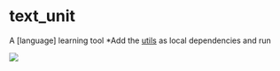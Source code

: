 # text_unit

A [language] learning tool
*Add the <a href="https://github.com/armantorkzaban/srt_POS">utils</a> as local dependencies and run


![](https://i.imgur.com/Q0YPNib.gif)
